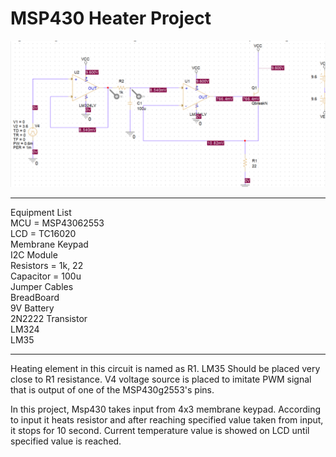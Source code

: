# MSP430 Heater Project
![My Image](pspice_circuit.png)
<hr>
Equipment List <br>
MCU = MSP43062553<br>
LCD = TC16020<br>
Membrane Keypad<br>
I2C Module<br>
Resistors = 1k, 22<br>
Capacitor = 100u<br>
Jumper Cables<br>
BreadBoard<br>
9V Battery<br>
2N2222 Transistor<br>
LM324<br>
LM35<br>
<hr>
Heating element in this circuit is named as R1. LM35 Should be placed very close to R1 resistance. V4 voltage source is placed to imitate PWM signal that is output of one of the MSP430g2553's pins.

In this project, Msp430 takes input from 4x3 membrane keypad. According to input it heats resistor and after reaching specified value taken from input, it stops for 10 second. Current temperature value is showed on LCD until specified value is reached.
